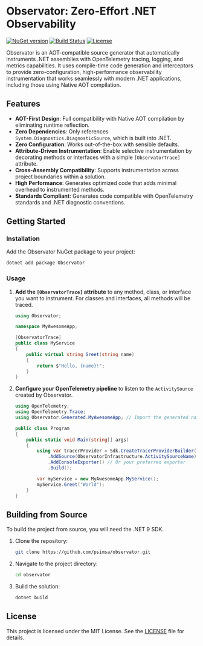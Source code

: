 # Observator: Zero-Effort .NET Observability

[![NuGet version](https://img.shields.io/nuget/v/Observator.svg)](https://www.nuget.org/packages/Observator/)
[![Build Status](https://img.shields.io/github/actions/workflow/status/psimsa/observator/dotnet.yml?branch=main)](https://github.com/psimsa/observator/actions/workflows/dotnet.yml)
[![License](https://img.shields.io/github/license/psimsa/observator)](https://github.com/psimsa/observator/blob/main/LICENSE)

Observator is an AOT-compatible source generator that automatically instruments .NET assemblies with OpenTelemetry tracing, logging, and metrics capabilities. It uses compile-time code generation and interceptors to provide zero-configuration, high-performance observability instrumentation that works seamlessly with modern .NET applications, including those using Native AOT compilation.

## Features

- **AOT-First Design**: Full compatibility with Native AOT compilation by eliminating runtime reflection.
- **Zero Dependencies**: Only references `System.Diagnostics.DiagnosticSource`, which is built into .NET.
- **Zero Configuration**: Works out-of-the-box with sensible defaults.
- **Attribute-Driven Instrumentation**: Enable selective instrumentation by decorating methods or interfaces with a simple `[ObservatorTrace]` attribute.
- **Cross-Assembly Compatibility**: Supports instrumentation across project boundaries within a solution.
- **High Performance**: Generates optimized code that adds minimal overhead to instrumented methods.
- **Standards Compliant**: Generates code compatible with OpenTelemetry standards and .NET diagnostic conventions.

## Getting Started

### Installation

Add the Observator NuGet package to your project:

```bash
dotnet add package Observator
```

### Usage

1.  **Add the `[ObservatorTrace]` attribute** to any method, class, or interface you want to instrument. For classes and interfaces, all methods will be traced.

    ```csharp
    using Observator;

    namespace MyAwesomeApp;

    [ObservatorTrace]
    public class MyService
    {
        public virtual string Greet(string name)
        {
            return $"Hello, {name}!";
        }
    }
    ```

2.  **Configure your OpenTelemetry pipeline** to listen to the `ActivitySource` created by Observator.

    ```csharp
    using OpenTelemetry;
    using OpenTelemetry.Trace;
    using Observator.Generated.MyAwesomeApp; // Import the generated namespace

    public class Program
    {
        public static void Main(string[] args)
        {
            using var tracerProvider = Sdk.CreateTracerProviderBuilder()
                .AddSource(ObservatorInfrastructure.ActivitySourceName)
                .AddConsoleExporter() // Or your preferred exporter
                .Build();

            var myService = new MyAwesomeApp.MyService();
            myService.Greet("World");
        }
    }
    ```

## Building from Source

To build the project from source, you will need the .NET 9 SDK.

1.  Clone the repository:
    ```bash
    git clone https://github.com/psimsa/observator.git
    ```
2.  Navigate to the project directory:
    ```bash
    cd observator
    ```
3.  Build the solution:
    ```bash
    dotnet build
    ```

## License

This project is licensed under the MIT License. See the [LICENSE](LICENSE) file for details.
